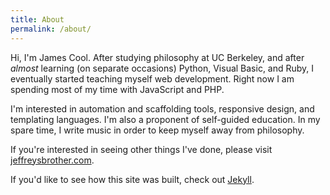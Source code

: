 ```yaml
---
title: About
permalink: /about/
---
```


Hi, I'm James Cool. After studying philosophy at UC Berkeley, and after *almost* learning (on separate occasions) Python, Visual Basic, and Ruby, I eventually started teaching myself web development. Right now I am spending most of my time with JavaScript and PHP.

I'm interested in automation and scaffolding tools, responsive design, and templating languages. I'm also a proponent of self-guided education. In my spare time, I write music in order to keep myself away from philosophy.

If you're interested in seeing other things I've done, please visit [jeffreysbrother.com](http://jeffreysbrother.com/).

If you'd like to see how this site was built, check out [Jekyll](http://jekyllrb.com/).
